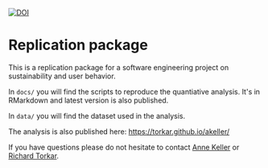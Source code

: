 [![DOI](https://zenodo.org/badge/347961632.svg)](https://zenodo.org/badge/latestdoi/347961632)

# Replication package

This is a replication package for a software engineering project on sustainability and user behavior.

In `docs/` you will find the scripts to reproduce the quantiative analysis. It's in RMarkdown and latest version is also published.

In `data/` you will find the dataset used in the analysis.

The analysis is also published here: https://torkar.github.io/akeller/

If you have questions please do not hesitate to contact [Anne Keller](mailto:annekel@student.chalmers.se?subject=[GitHub]%20Replication%20Pkg%20akeller) or [Richard Torkar](mailto:torkarr@chalmers.se?subject=[GitHub]%20Replication%20Pkg%20akeller).
